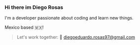 ### Hi there im Diego Rosas

I'm a developer passionate about coding and learn new things.

Mexico based 🇲🇽!

> Let's work together: 📧 diegoeduardo.rosas97@gmail.com


<!--
**DiegoRosas12/DiegoRosas12** is a ✨ _special_ ✨ repository because its `README.md` (this file) appears on your GitHub profile.

Here are some ideas to get you started:

- 🔭 I’m currently working on ...
- 🌱 I’m currently learning ...
- 👯 I’m looking to collaborate on ...
- 🤔 I’m looking for help with ...
- 💬 Ask me about ...
- 📫 How to reach me: ...
- 😄 Pronouns: ...
- ⚡ Fun fact: ...
-->
